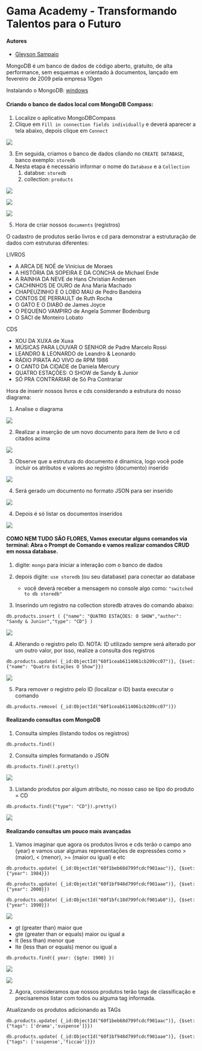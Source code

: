 # Gama Academy - Transformando Talentos para o Futuro

#### Autores
- [Gleyson Sampaio](https://github.com/gleyson-gama)

MongoDB é um banco de dados de código aberto, gratuito, de alta performance, sem esquemas e orientado à documentos, lançado em fevereiro de 2009 pela empresa 10gen


Instalando o MongoDB: 
[windows](https://github.com/educacao-gama/tutoriais/tree/main/mongodb/windows)

#### Criando o banco de dados local com MongoDB Compass:
1. Localize o aplicativo MongoDBCompass
2. Clique em `Fill in connection fields individually` e deverá aparecer a tela abaixo, depois clique em `Connect`

![](https://github.com/educacao-gama/tutoriais/blob/main/mongodb/compass/connect.png)

3. Em seguida, criamos o banco de dados cliando no `CREATE DATABASE`, banco exemplo: `storedb`
4. Nesta etapa é necessário informar o nome do `Database` e a `Collection`
    1. databse: `storedb`
    2. collection: `products`

![](https://github.com/educacao-gama/tutoriais/blob/main/mongodb/compass/database.png)

![](https://github.com/educacao-gama/tutoriais/blob/main/mongodb/compass/collections.png)

![](https://github.com/educacao-gama/tutoriais/blob/main/mongodb/compass/sobre.png)

5. Hora de criar nossos `documents` (registros)

O cadastro de produtos serão livros e cd para demonstrar a estruturação de dados com estruturas diferentes:

LIVROS

* A ARCA DE NOÉ de Vinícius de Moraes
* A HISTÓRIA DA SOPEIRA E DA CONCHA de Michael Ende
* A RAINHA DA NEVE de Hans Christian Andersen
* CACHINHOS DE OURO de Ana Maria Machado
* CHAPEUZINHO E O LOBO MAU de Pedro Bandeira
* CONTOS DE PERRAULT de Ruth Rocha
* O GATO E O DIABO de James Joyce
* O PEQUENO VAMPIRO de Angela Sommer Bodenburg
* O SACI de Monteiro Lobato

CDS

* XOU DA XUXA de Xuxa
* MÚSICAS PARA LOUVAR O SENHOR	de Padre Marcelo Rossi
* LEANDRO & LEONARDO de Leandro & Leonardo
* RÁDIO PIRATA AO VIVO	de RPM	1986
* O CANTO DA CIDADE	de Daniela Mercury
* QUATRO ESTAÇÕES: O SHOW de Sandy & Junior
* SÓ PRA CONTRARIAR	de Só Pra Contrariar

Hora de inserir nossos livros e cds considerando a estrutura do nosso diagrama:

1. Analise o diagrama

![](https://github.com/educacao-gama/tutoriais/blob/main/mongodb/compass/diagrama.png)

2. Realizar a inserção de um novo documento para item de livro e cd citados acima

![](https://github.com/educacao-gama/tutoriais/blob/main/mongodb/compass/insert.png)

3. Observe que a estrutura do documento é dinamica, logo você pode incluir os atributos e valores ao registro (documento) inserido

![](https://github.com/educacao-gama/tutoriais/blob/main/mongodb/compass/book.png)

4. Será gerado um documento no formato JSON para ser inserido

![](https://github.com/educacao-gama/tutoriais/blob/main/mongodb/compass/book_json.png)

4. Depois é só listar os documentos inseridos

![](https://github.com/educacao-gama/tutoriais/blob/main/mongodb/compass/products.png)

#### COMO NEM TUDO SÃO FLORES, Vamos executar alguns comandos via terminal: Abra o Prompt de Comando e vamos realizar comandos CRUD em nossa database.

1. digite: `mongo` para iniciar a interação com o banco de dados
2. depois digite: `use storedb` (ou seu database) para conectar ao database
   * você deverá receber a mensagem no console algo como: `"switched to db storedb"`

3. Inserindo um registro na collection storedb atraves do comando abaixo:
```
db.products.insert ( {"name": "QUATRO ESTAÇÕES: O SHOW","author": "Sandy & Junior","type": "CD"} )
```

![](https://github.com/educacao-gama/tutoriais/blob/main/mongodb/compass/shell_insert.png)

4. Alterando o registro pelo ID. NOTA: ID utilizado sempre será alterado por um outro valor, por isso, realize a consulta dos registros
```
db.products.update( {_id:ObjectId("60f1ceab6114061cb209cc07")}, {$set: {"name": "Quatro Estações O Show"}})
```

![](https://github.com/educacao-gama/tutoriais/blob/main/mongodb/compass/shell_update.png)

5. Para remover o registro pelo ID (localizar o ID) basta executar o comando
```
db.products.remove( {_id:ObjectId("60f1ceab6114061cb209cc07")})
```

#### Realizando consultas com MongoDB

1. Consulta simples (listando todos os registros)
```
db.products.find()
```

2. Consulta simples formatando o JSON
```
db.products.find().pretty()
```

![](https://github.com/educacao-gama/tutoriais/blob/main/mongodb/compass/list.png)

3. Listando produtos por algum atributo, no nosso caso se tipo do produto = CD
```
db.products.find({"type": "CD"}).pretty()
```

![](https://github.com/educacao-gama/tutoriais/blob/main/mongodb/compass/findby.png)


#### Realizando consultas um pouco mais avançadas

1. Vamos imaginar que agora os produtos livros e cds terão o campo ano (year) e vamos usar algumas representações de expressões como > (maior), < (menor), >= (maior ou igual) e etc
```
db.products.update( {_id:ObjectId("60f1beb68d799fcdcf901aac")}, {$set: {"year": 1984}})

db.products.update( {_id:ObjectId("60f1bf948d799fcdcf901aae")}, {$set: {"year": 2000}})

db.products.update( {_id:ObjectId("60f1bfc18d799fcdcf901ab0")}, {$set: {"year": 1990}})
```

![](https://github.com/educacao-gama/tutoriais/blob/main/mongodb/compass/year.png)

* gt (greater than) maior que
* gte (greater than or equals) maior ou igual a
* lt (less than) menor que
* lte (less than or equals) menor ou igual a
```
db.products.find({ year: {$gte: 1900} })
```

![](https://github.com/educacao-gama/tutoriais/blob/main/mongodb/compass/filter.png)


![](https://github.com/educacao-gama/tutoriais/blob/main/mongodb/compass/filter_compass.png)


2. Agora, consideramos que nossos produtos terão tags de classificação e precisaremos listar com todos ou alguma tag informada.

Atualizando os produtos adicionando as TAGs
```
db.products.update( {_id:ObjectId("60f1beb68d799fcdcf901aac")}, {$set: {"tags": ['drama','suspense']}})

db.products.update( {_id:ObjectId("60f1bf948d799fcdcf901aae")}, {$set: {"tags": ['suspense','ficcao']}})
```

